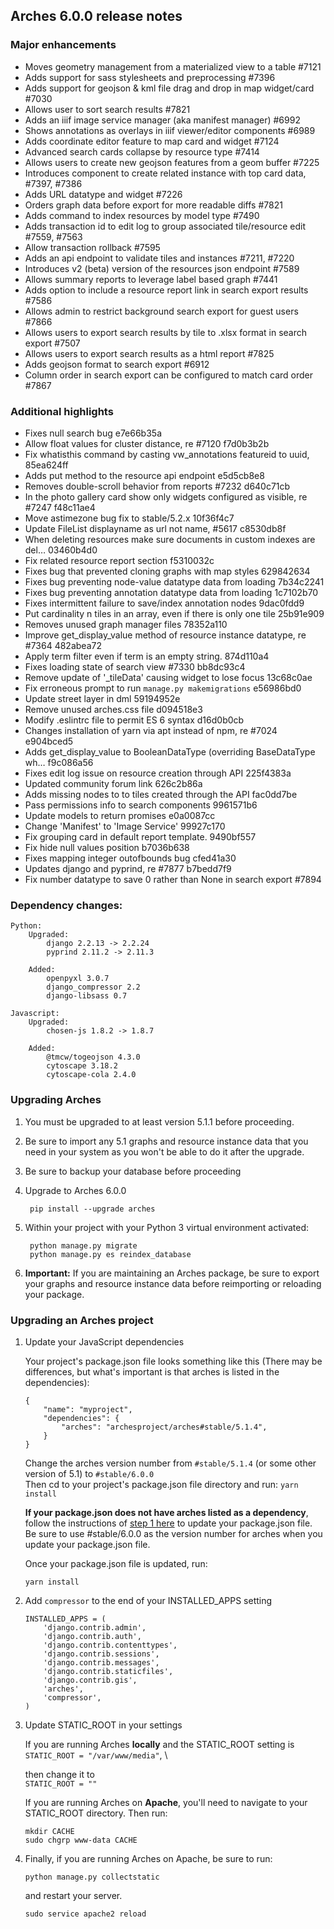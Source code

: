 Arches 6.0.0 release notes
------------------------


### Major enhancements
- Moves geometry management from a materialized view to a table #7121
- Adds support for sass stylesheets and preprocessing #7396
- Adds support for geojson & kml file drag and drop in map widget/card #7030
- Allows user to sort search results #7821
- Adds an iiif image service manager (aka manifest manager) #6992
- Shows annotations as overlays in iiif viewer/editor components #6989
- Adds coordinate editor feature to map card and widget #7124
- Advanced search cards collapse by resource type #7414
- Allows users to create new geojson features from a geom buffer #7225
- Introduces component to create related instance with top card data, #7397, #7386
- Adds URL datatype and widget #7226
- Orders graph data before export for more readable diffs #7821
- Adds command to index resources by model type #7490
- Adds transaction id to edit log to group associated tile/resource edit #7559, #7563
- Allow transaction rollback #7595
- Adds an api endpoint to validate tiles and instances #7211, #7220 
- Introduces v2 (beta) version of the resources json endpoint #7589
- Allows summary reports to leverage label based graph #7441
- Adds option to include a resource report link in search export results #7586
- Allows admin to restrict background search export for guest users #7866
- Allows users to export search results by tile to .xlsx format in search export #7507
- Allows users to export search results as a html report #7825
- Adds geojson format to search export #6912
- Column order in search export can be configured to match card order #7867

### Additional highlights
- Fixes null search bug e7e66b35a
- Allow float values for cluster distance, re #7120 f7d0b3b2b
- Fix whatisthis command by casting vw_annotations featureid to uuid, 85ea624ff
- Adds put method to the resource api endpoint e5d5cb8e8
- Removes double-scroll behavior from reports #7232 d640c71cb
- In the photo gallery card show only widgets configured as visible, re #7247 f48c11ae4
- Move astimezone bug fix to stable/5.2.x 10f36f4c7
- Update FileList displayname as url not name, #5617 c8530db8f
- When deleting resources make sure documents in custom indexes are del… 03460b4d0
- Fix related resource report section f5310032c
- Fixes bug that prevented cloning graphs with map styles 629842634
- Fixes bug preventing node-value datatype data from loading 7b34c2241
- Fixes bug preventing annotation datatype data from loading 1c7102b70
- Fixes intermittent failure to save/index annotation nodes  9dac0fdd9
- Put cardinality n tiles in an array, even if there is only one tile 25b91e909
- Removes unused graph manager files 78352a110
- Improve get_display_value method of resource instance datatype, re #7364 482abea72
- Apply term filter even if term is an empty string. 874d110a4
- Fixes loading state of search view #7330 bb8dc93c4
- Remove update of '_tileData' causing widget to lose focus 13c68c0ae
- Fix erroneous prompt to run `manage.py makemigrations` e56986bd0
- Update street layer in dml 59194952e
- Remove unused arches.css file d094518e3
- Modify .eslintrc file to permit ES 6 syntax d16d0b0cb
- Changes installation of yarn via apt instead of npm, re #7024 e904bced5
- Adds get_display_value to BooleanDataType (overriding BaseDataType wh… f9c086a56
- Fixes edit log issue on resource creation through API 225f4383a
- Updated community forum link 626c2b86a
- Adds missing nodes to to tiles created through the API fac0dd7be
- Pass permissions info to search components 9961571b6
- Update models to return promises e0a0087cc
- Change 'Manifest' to 'Image Service' 99927c170
- Fix grouping card in default report template. 9490bf557
- Fix hide null values position b7036b638
- Fixes mapping integer outofbounds bug cfed41a30
- Updates django and pyprind, re #7877 b7bedd7f9
- Fix number datatype to save 0 rather than None in search export #7894


### Dependency changes:
```
Python:
    Upgraded:
        django 2.2.13 -> 2.2.24
        pyprind 2.11.2 -> 2.11.3

    Added:
        openpyxl 3.0.7
        django_compressor 2.2
        django-libsass 0.7

Javascript:
    Upgraded:
        chosen-js 1.8.2 -> 1.8.7

    Added:
        @tmcw/togeojson 4.3.0
        cytoscape 3.18.2
        cytoscape-cola 2.4.0
```


### Upgrading Arches
1. You must be upgraded to at least version 5.1.1 before proceeding.

2. Be sure to import any 5.1 graphs and resource instance data that you need in your system as you won't be able to do it after the upgrade.

3. Be sure to backup your database before proceeding

4. Upgrade to Arches 6.0.0

        pip install --upgrade arches

5. Within your project with your Python 3 virtual environment activated:

        python manage.py migrate
        python manage.py es reindex_database

6. **Important:** If you are maintaining an Arches package, be sure to export your graphs and resource instance data before reimporting or reloading your package. 


### Upgrading an Arches project
1. Update your JavaScript dependencies

    Your project's package.json file looks something like this (There may be differences, but what's important is that arches is listed in the dependencies):

    ```    
    {
        "name": "myproject",
        "dependencies": {
            "arches": "archesproject/arches#stable/5.1.4",
        }
    }
    ```
    Change the arches version number from `#stable/5.1.4` (or some other version of 5.1) to `#stable/6.0.0`\
    Then cd to your project's package.json file directory and run: `yarn install`

    **If your package.json does not have arches listed as a dependency**, follow the instructions of [step 1 here](https://github.com/archesproject/arches/blob/master/releases/5.1.0.md#upgrading-an-arches-project) to update your package.json file. Be sure to use #stable/6.0.0 as the version number for arches when you update your package.json file.
    
    Once your package.json file is updated, run:

    ```yarn install```

2. Add ```compressor``` to the end of your INSTALLED_APPS setting

    ```
    INSTALLED_APPS = (
        'django.contrib.admin',
        'django.contrib.auth',
        'django.contrib.contenttypes',
        'django.contrib.sessions',
        'django.contrib.messages',
        'django.contrib.staticfiles',
        'django.contrib.gis',
        'arches',
        'compressor',
    )
    ```

3. Update STATIC_ROOT in your settings
   
    If you are running Arches **locally** and the STATIC_ROOT setting is \
    ```STATIC_ROOT = "/var/www/media"```, \

      then change it to \
      ```STATIC_ROOT = ""```

    If you are running Arches on **Apache**, you'll need to navigate to your STATIC_ROOT directory. Then run:

    ```
    mkdir CACHE
    sudo chgrp www-data CACHE
    ```

4. Finally, if you are running Arches on Apache, be sure to run:

    ```
    python manage.py collectstatic
    ```
    and restart your server.
    ```
    sudo service apache2 reload
    ```
